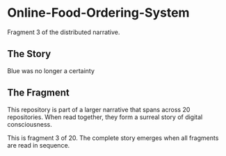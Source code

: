 # Online-Food-Ordering-System

Fragment 3 of the distributed narrative.

## The Story

Blue was no longer a certainty

## The Fragment

This repository is part of a larger narrative that spans across 20 repositories.
When read together, they form a surreal story of digital consciousness.

This is fragment 3 of 20. The complete story emerges when all fragments are read in sequence.
<!-- Fragment 3 whispers: 1 -->

<!-- Fragment 3 whispers: 2 -->

<!-- Fragment 3 whispers: 3 -->

<!-- Fragment 3 whispers: 4 -->

<!-- Fragment 3 whispers: 6 -->

<!-- Fragment 3 whispers: 8 -->

<!-- Fragment 3 whispers: 9 -->

<!-- Fragment 3 whispers: 11 -->

<!-- Fragment 3 whispers: 12 -->

<!-- Fragment 3 whispers: 13 -->

<!-- Fragment 3 whispers: 16 -->

<!-- Fragment 3 whispers: 17 -->

<!-- Fragment 3 whispers: 18 -->

<!-- Fragment 3 whispers: 19 -->

<!-- Fragment 3 whispers: 22 -->

<!-- Fragment 3 whispers: 23 -->

<!-- Fragment 3 whispers: 24 -->

<!-- Fragment 3 whispers: 26 -->

<!-- Fragment 3 whispers: 27 -->

<!-- Fragment 3 whispers: 29 -->

<!-- Fragment 3 whispers: 31 -->

<!-- Fragment 3 whispers: 32 -->

<!-- Fragment 3 whispers: 33 -->

<!-- Fragment 3 whispers: 34 -->

<!-- Fragment 3 whispers: 36 -->

<!-- Fragment 3 whispers: 37 -->

<!-- Fragment 3 whispers: 38 -->

